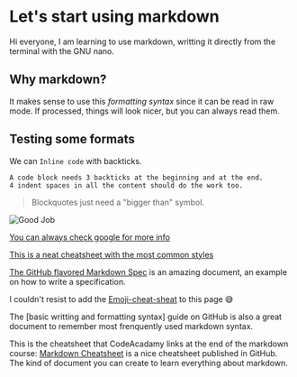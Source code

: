 Let's start using markdown
==========================

Hi everyone, I am learning to use markdown, writting it directly from the terminal with the GNU nano.

## Why markdown?

It makes sense to use this *formatting syntax* since it can be read in raw mode. If processed, things will look nicer, but you can always read them.

## Testing some formats

We can `Inline code` with backticks.

```
A code block needs 3 backticks at the beginning and at the end.
4 indent spaces in all the content should do the work too.
```

> Blockquotes just need a "bigger than" symbol.

![Good Job](https://media.giphy.com/media/mGK1g88HZRa2FlKGbz/giphy.gif)

[You can always check google for more info](http://google.com)

[This is a neat cheatsheet with the most common styles](https://commonmark.org/help/)

[The GitHub flavored Markdown Spec](https://github.github.com/gfm/) is an amazing document, an example on how to write a specification.

I couldn't resist to add the [Emoji-cheat-sheat](https://github.com/ikatyang/emoji-cheat-sheet/blob/master/README.md) to this page :sweat_smile:

The [basic writting and formatting syntax] guide on GitHub is also a great document to remember most frenquently used markdown syntax.

This is the cheatsheet that CodeAcadamy links at the end of the markdown course: [Markdown Cheatsheet](https://github.com/adam-p/markdown-here/wiki/Markdown-Cheatsheet) is a nice cheatsheet published in GitHub. The kind of document you can create to learn everything about markdown.
